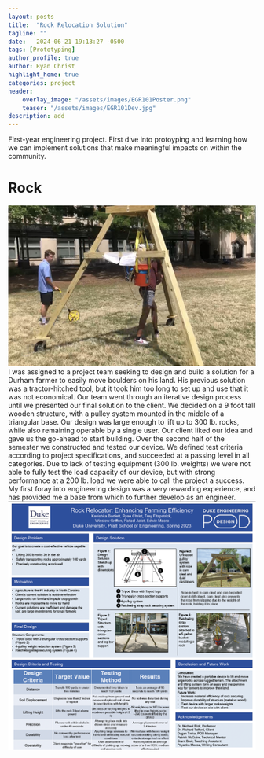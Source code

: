 ```yaml
---
layout: posts
title:  "Rock Relocation Solution"
tagline: ""
date:   2024-06-21 19:13:27 -0500
tags: [Prototyping]
author_profile: true
author: Ryan Christ
highlight_home: true
categories: project
header:
    overlay_image: "/assets/images/EGR101Poster.png"
    teaser: "/assets/images/EGR101Dev.jpg"
description: add
---
```

First-year engineering project. First dive into protoyping and learning how we can implement solutions that make meaningful impacts on within the community.

# Rock
![egr101](/assets/images/EGR101Dev.jpg)
I was assigned to a project team seeking to design and build a solution for a Durham farmer to easily move boulders on his land. His previous solution was a tractor-hitched tool, but it took him too long to set up and use that it was not economical. Our team went through an iterative design process until we presented our final solution to the client. We decided on a 9 foot tall wooden structure, with a pulley system mounted in the middle of a triangular base. Our design was large enough to lift up to 300 lb. rocks, while also remaining operable by a single user. Our client liked our idea and gave us the go-ahead to start building. Over the second half of the semester we constructed and tested our device. We defined test criteria according to project specifications, and succeeded at a passing level in all categories. Due to lack of testing equipment (300 lb. weights) we were not able to fully test the load capacity of our device, but with strong performance at a 200 lb. load we were able to call the project a success. My first foray into engineering design was a very rewarding experience, and has provided me a base from which to further develop as an engineer.
![egr101](/assets/images/EGR101Poster.png)
